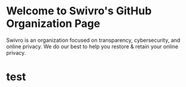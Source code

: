 # Welcome to Swivro's GitHub Organization Page
Swivro is an organization focused on transparency, cybersecurity, and online privacy. We do our best to help you restore & retain your online privacy.
<h1>test</h1>
